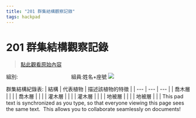 ```yaml
---
title: "201 群集結構觀察記錄"
tags: hackpad
---
```


# 201 群集結構觀察記錄

> [點此觀看原始內容](https://g0v.hackpad.tw/DjEsSh51LKE)

組別:                                     組員:姓名+座號
![](https://g0vhackmd.blob.core.windows.net/g0v-hackmd-images/upload_6525abc4dc0af761182fb88160862d1d)


群集結構紀錄表:
| 結構 | 代表植物 | 描述該植物的特徵 |
| --- | --- | --- |
| 喬木層 |  |  |
| 喬木層 |  |  |
| 灌木層 |  |  |
| 灌木層 |  |  |
| 地被層 |  |  |
| 地被層 |  |  |
This pad text is synchronized as you type, so that everyone viewing this page sees the same text.  This allows you to collaborate seamlessly on documents!


